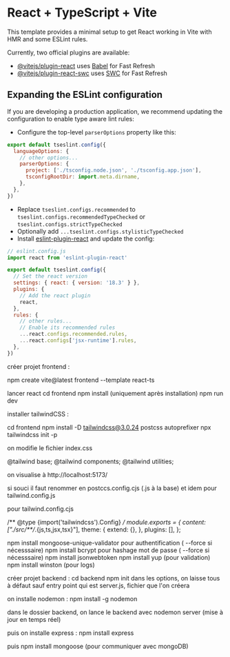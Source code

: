 # React + TypeScript + Vite

This template provides a minimal setup to get React working in Vite with HMR and some ESLint rules.

Currently, two official plugins are available:

- [@vitejs/plugin-react](https://github.com/vitejs/vite-plugin-react/blob/main/packages/plugin-react/README.md) uses [Babel](https://babeljs.io/) for Fast Refresh
- [@vitejs/plugin-react-swc](https://github.com/vitejs/vite-plugin-react-swc) uses [SWC](https://swc.rs/) for Fast Refresh

## Expanding the ESLint configuration

If you are developing a production application, we recommend updating the configuration to enable type aware lint rules:

- Configure the top-level `parserOptions` property like this:

```js
export default tseslint.config({
  languageOptions: {
    // other options...
    parserOptions: {
      project: ['./tsconfig.node.json', './tsconfig.app.json'],
      tsconfigRootDir: import.meta.dirname,
    },
  },
})
```

- Replace `tseslint.configs.recommended` to `tseslint.configs.recommendedTypeChecked` or `tseslint.configs.strictTypeChecked`
- Optionally add `...tseslint.configs.stylisticTypeChecked`
- Install [eslint-plugin-react](https://github.com/jsx-eslint/eslint-plugin-react) and update the config:

```js
// eslint.config.js
import react from 'eslint-plugin-react'

export default tseslint.config({
  // Set the react version
  settings: { react: { version: '18.3' } },
  plugins: {
    // Add the react plugin
    react,
  },
  rules: {
    // other rules...
    // Enable its recommended rules
    ...react.configs.recommended.rules,
    ...react.configs['jsx-runtime'].rules,
  },
})
```

créer projet frontend :

npm create vite@latest frontend --template react-ts

lancer react
cd frontend
npm install (uniquement après installation)
npm run dev

installer tailwindCSS :

cd frontend
npm install -D tailwindcss@3.0.24 postcss autoprefixer
npx tailwindcss init -p

on modifie le fichier index.css

@tailwind base;
@tailwind components;
@tailwind utilities;


on visualise à http://localhost:5173/

si souci il faut renommer en postccs.config.cjs (.js à la base) et idem pour tailwind.config.js

pour tailwind.config.cjs

/** @type {import('tailwindcss').Config} */
module.exports = {
  content: ["./src/**/*.{js,ts,jsx,tsx}"],
  theme: {
    extend: {},
  },
  plugins: [],
};

npm install mongoose-unique-validator pour authentification ( --force si nécesssaire)
npm install bcrypt pour hashage mot de passe ( --force si nécesssaire)
npm install jsonwebtoken
npm install yup (pour validation)
npm install winston (pour logs)



créer projet backend :
cd backend
npm init
dans les options, on laisse tous à défaut sauf entry point qui est server.js, fichier que l'on créera

on installe nodemon : npm install -g nodemon

dans le dossier backend, on lance le backend avec nodemon server (mise à jour en temps réel)

puis on installe express : npm install express

puis npm install mongoose (pour communiquer avec mongoDB)